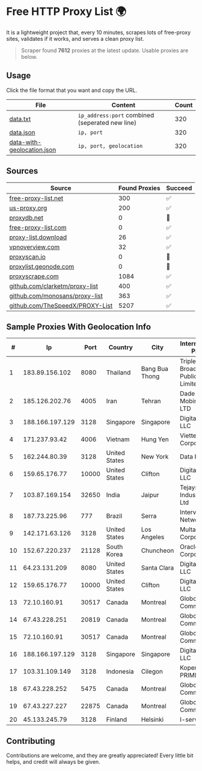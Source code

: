 
# Free HTTP Proxy List 🌍

It is a lightweight project that, every 10 minutes, scrapes lots of free-proxy sites, validates if it works, and serves a clean proxy list.


> Scraper found **7612** proxies at the latest update. Usable proxies are below.

## Usage

Click the file format that you want and copy the URL.


|File|Content|Count|
|----|-------|-----|
|[data.txt](https://raw.githubusercontent.com/themiralay/Proxy-List-World/master/data.txt)|`ip_address:port` combined (seperated new line)|320|
|[data.json](https://raw.githubusercontent.com/themiralay/Proxy-List-World/master/data.json)|`ip, port`|320|
|[data-with-geolocation.json](https://raw.githubusercontent.com/themiralay/Proxy-List-World/master/data-with-geolocation.json)|`ip, port, geolocation`|320|

## Sources

|Source|Found Proxies|Succeed|
|------|-------------|-------|
|[free-proxy-list.net](https://free-proxy-list.net)|300|✅|
|[us-proxy.org](https://www.us-proxy.org)|200|✅|
|[proxydb.net](http://proxydb.net)|0|🚫|
|[free-proxy-list.com](https://free-proxy-list.com/?page=&port=&type%5B%5D=http&type%5B%5D=https&up_time=0&search=Search)|0|✅|
|[proxy-list.download](https://www.proxy-list.download/HTTP)|26|✅|
|[vpnoverview.com](https://vpnoverview.com/privacy/anonymous-browsing/free-proxy-servers)|32|✅|
|[proxyscan.io](https://www.proxyscan.io)|0|🚫|
|[proxylist.geonode.com](https://proxylist.geonode.com/api/proxy-list?limit=300&page=1&sort_by=lastChecked&sort_type=desc&protocols=http,https)|0|🚫|
|[proxyscrape.com](https://api.proxyscrape.com/v2/?request=displayproxies&protocol=http&timeout=10000&country=all&ssl=all&anonymity=all)|1084|✅|
|[github.com/clarketm/proxy-list](https://raw.githubusercontent.com/clarketm/proxy-list/master/proxy-list-raw.txt)|400|✅|
|[github.com/monosans/proxy-list](https://raw.githubusercontent.com/monosans/proxy-list/main/proxies/http.txt)|363|✅|
|[github.com/TheSpeedX/PROXY-List](https://raw.githubusercontent.com/TheSpeedX/PROXY-List/master/http.txt)|5207|✅|


## Sample Proxies With Geolocation Info

|#|Ip|Port|Country|City|Internet Service Provider|
|-|--|----|-------|----|-------------------------|
|1|183.89.156.102|8080|Thailand|Bang Bua Thong|Triple T Broadband Public Company Limited|
|2|185.126.202.76|4005|Iran|Tehran|Dade Pardazi Mobinhost Co LTD|
|3|188.166.197.129|3128|Singapore|Singapore|DigitalOcean, LLC|
|4|171.237.93.42|4006|Vietnam|Hung Yen|Viettel Corporation|
|5|162.244.80.39|3128|United States|New York|Data Room, Inc|
|6|159.65.176.77|10000|United States|Clifton|DigitalOcean, LLC|
|7|103.87.169.154|32650|India|Jaipur|Tejays Industries Pvt Ltd|
|8|187.73.225.96|777|Brazil|Serra|Intervip Networks Ltda.|
|9|142.171.63.126|3128|United States|Los Angeles|Multacom Corporation|
|10|152.67.220.237|21128|South Korea|Chuncheon|Oracle Corporation|
|11|64.23.131.209|8080|United States|Santa Clara|DigitalOcean, LLC|
|12|159.65.176.77|10000|United States|Clifton|DigitalOcean, LLC|
|13|72.10.160.91|30517|Canada|Montreal|GloboTech Communications|
|14|67.43.228.251|20819|Canada|Montreal|GloboTech Communications|
|15|72.10.160.91|30517|Canada|Montreal|GloboTech Communications|
|16|188.166.197.129|3128|Singapore|Singapore|DigitalOcean, LLC|
|17|103.31.109.149|3128|Indonesia|Cilegon|Koperasi PRIMKOKAS|
|18|67.43.228.252|5475|Canada|Montreal|GloboTech Communications|
|19|67.43.227.227|22875|Canada|Montreal|GloboTech Communications|
|20|45.133.245.79|3128|Finland|Helsinki|I-servers LTD|



## Contributing

Contributions are welcome, and they are greatly appreciated! Every
little bit helps, and credit will always be given.

